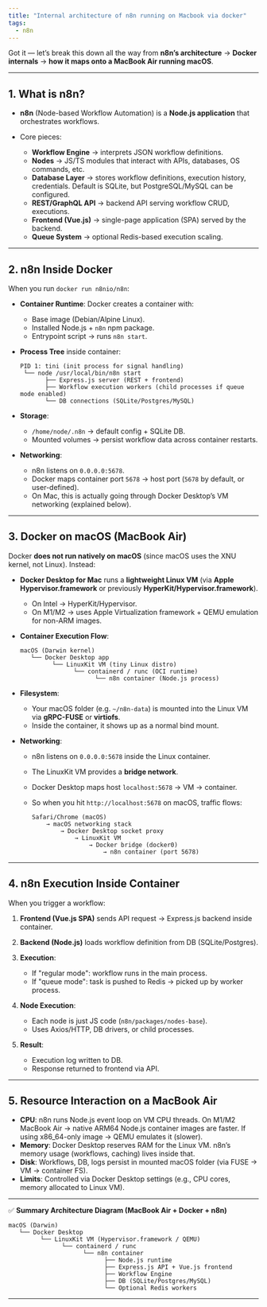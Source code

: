 ```yaml
---
title: "Internal architecture of n8n running on Macbook via docker"
tags:
  - n8n
---
```


Got it — let’s break this down all the way from **n8n’s architecture** → **Docker internals** → **how it maps onto a MacBook Air running macOS**.

---

## 1. **What is n8n?**

* **n8n** (Node-based Workflow Automation) is a **Node.js application** that orchestrates workflows.
* Core pieces:

  * **Workflow Engine** → interprets JSON workflow definitions.
  * **Nodes** → JS/TS modules that interact with APIs, databases, OS commands, etc.
  * **Database Layer** → stores workflow definitions, execution history, credentials. Default is SQLite, but PostgreSQL/MySQL can be configured.
  * **REST/GraphQL API** → backend API serving workflow CRUD, executions.
  * **Frontend (Vue.js)** → single-page application (SPA) served by the backend.
  * **Queue System** → optional Redis-based execution scaling.

---

## 2. **n8n Inside Docker**

When you run `docker run n8nio/n8n`:

* **Container Runtime**:
  Docker creates a container with:

  * Base image (Debian/Alpine Linux).
  * Installed Node.js + `n8n` npm package.
  * Entrypoint script → runs `n8n start`.

* **Process Tree** inside container:

  ```
  PID 1: tini (init process for signal handling)
   └── node /usr/local/bin/n8n start
         ├── Express.js server (REST + frontend)
         ├── Workflow execution workers (child processes if queue mode enabled)
         └── DB connections (SQLite/Postgres/MySQL)
  ```

* **Storage**:

  * `/home/node/.n8n` → default config + SQLite DB.
  * Mounted volumes → persist workflow data across container restarts.

* **Networking**:

  * n8n listens on `0.0.0.0:5678`.
  * Docker maps container port `5678` → host port (`5678` by default, or user-defined).
  * On Mac, this is actually going through Docker Desktop’s VM networking (explained below).

---

## 3. **Docker on macOS (MacBook Air)**

Docker **does not run natively on macOS** (since macOS uses the XNU kernel, not Linux). Instead:

* **Docker Desktop for Mac** runs a **lightweight Linux VM** (via **Apple Hypervisor.framework** or previously **HyperKit/Hypervisor.framework**).

  * On Intel → HyperKit/Hypervisor.
  * On M1/M2 → uses Apple Virtualization framework + QEMU emulation for non-ARM images.

* **Container Execution Flow**:

  ```
  macOS (Darwin kernel)
     └── Docker Desktop app
           └── LinuxKit VM (tiny Linux distro)
                 └── containerd / runc (OCI runtime)
                       └── n8n container (Node.js process)
  ```

* **Filesystem**:

  * Your macOS folder (e.g. `~/n8n-data`) is mounted into the Linux VM via **gRPC-FUSE** or **virtiofs**.
  * Inside the container, it shows up as a normal bind mount.

* **Networking**:

  * n8n listens on `0.0.0.0:5678` inside the Linux container.
  * The LinuxKit VM provides a **bridge network**.
  * Docker Desktop maps host `localhost:5678` → VM → container.
  * So when you hit `http://localhost:5678` on macOS, traffic flows:

    ```
    Safari/Chrome (macOS) 
        → macOS networking stack 
            → Docker Desktop socket proxy 
                → LinuxKit VM 
                    → Docker bridge (docker0) 
                        → n8n container (port 5678)
    ```

---

## 4. **n8n Execution Inside Container**

When you trigger a workflow:

1. **Frontend (Vue.js SPA)** sends API request → Express.js backend inside container.
2. **Backend (Node.js)** loads workflow definition from DB (SQLite/Postgres).
3. **Execution**:

   * If "regular mode": workflow runs in the main process.
   * If "queue mode": task is pushed to Redis → picked up by worker process.
4. **Node Execution**:

   * Each node is just JS code (`n8n/packages/nodes-base`).
   * Uses Axios/HTTP, DB drivers, or child processes.
5. **Result**:

   * Execution log written to DB.
   * Response returned to frontend via API.

---

## 5. **Resource Interaction on a MacBook Air**

* **CPU**: n8n runs Node.js event loop on VM CPU threads. On M1/M2 MacBook Air → native ARM64 Node.js container images are faster. If using x86\_64-only image → QEMU emulates it (slower).
* **Memory**: Docker Desktop reserves RAM for the Linux VM. n8n’s memory usage (workflows, caching) lives inside that.
* **Disk**: Workflows, DB, logs persist in mounted macOS folder (via FUSE → VM → container FS).
* **Limits**: Controlled via Docker Desktop settings (e.g., CPU cores, memory allocated to Linux VM).

---

✅ **Summary Architecture Diagram (MacBook Air + Docker + n8n)**

```
macOS (Darwin)
   └── Docker Desktop
         └── LinuxKit VM (Hypervisor.framework / QEMU)
               └── containerd / runc
                     └── n8n container
                           ├── Node.js runtime
                           ├── Express.js API + Vue.js frontend
                           ├── Workflow Engine
                           ├── DB (SQLite/Postgres/MySQL)
                           └── Optional Redis workers
```

---
